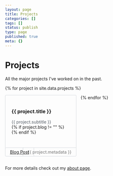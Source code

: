 ```yaml
---
layout: page
title: Projects
categories: []
tags: []
status: publish
type: page
published: true
meta: {}
---
```


# Projects

All the major projects I've worked on in the past.

{% for project in site.data.projects %}
  <div class="fx-project">
    <div class="title">
      <h3><a href="{{ project.url }}" target="_blank">{{ project.title }}</a></h3>
    </div>
    <div class="subtitle">
      {{ project.subtitle }}
    </div>
    <div class="metadata">
      {{ project.metadata }}
    </div>
    {% if project.blog != "" %}
      <div class="blog">
          <a href="{{ project.blog }}" target="_blank">Blog Post</a>
      </div>
    {% endif %}
  </div>
{% endfor %}

<br />

For more details check out my [about page](/about).

<style type="text/css">
  .fx-project {
    border: 1px solid #d1d5da;
    margin-bottom: 16px;
    margin-right: 10px;
    padding: 20px;
    width: calc(50% - 40px - 20px);
    height: 160px;
    display: inline-block;
    border-radius: 3px;
    vertical-align: top;
    position: relative;
  }

  @media screen and (max-width: 800px) {
    .fx-project {
      width: calc(100% - 40px);
    }
  }

  .fx-project > .title {

  }
  .fx-project > .title > h3 > a {
    text-decoration: none;
  }
  .fx-project > .subtitle {
    color: #586069;
    font-size: 14px;
  }
  .fx-project > .metadata {
    font-size: 14px;
    color: #777;
    border: 1px solid #d1d5da;
    border-right: 0;
    border-bottom: 0;
    max-width: 80%;
    
    padding: 5px;
    padding-left: 15px;
    padding-right: 15px;
    position: absolute;
    bottom: 0px;
    right: 0px;
    border-radius: 3px 0 0 0;
  }

  .fx-project > .blog {
    font-size: 14px;
    color: #777;
    border: 1px solid #d1d5da;
    border-left: 0;
    border-bottom: 0;
    max-width: 80%;
    
    padding: 5px;
    padding-left: 15px;
    padding-right: 15px;
    position: absolute;
    bottom: 0px;
    left: 0px;
    border-radius: 3px 0 0 0;
  }
</style>
